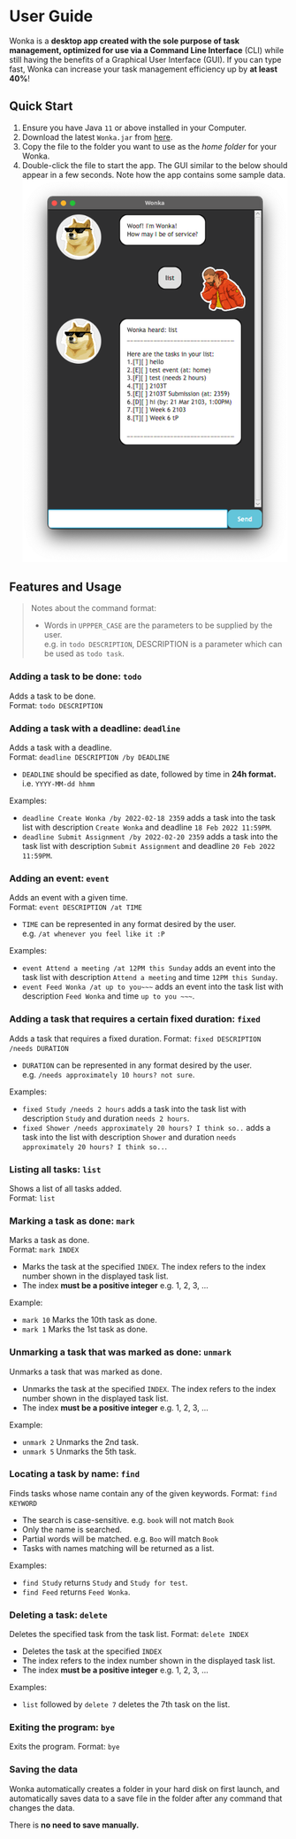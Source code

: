 # User Guide

Wonka is a **desktop app created with the sole purpose of task management, optimized for use via a 
Command Line Interface** (CLI) while still having the benefits of a Graphical User Interface (GUI).
If you can type fast, Wonka can increase your task management efficiency up by **at least 40%**!

## Quick Start

1. Ensure you have Java `11` or above installed in your Computer.
2. Download the latest `Wonka.jar` from [here](https://github.com/glennljw/ip/releases). 
3. Copy the file to the folder you want to use as the _home folder_ for your Wonka.
4. Double-click the file to start the app. The GUI similar to the below should appear in a few seconds. Note how the app contains some sample data.
![](/docs/Ui.png)

## Features and Usage

> Notes about the command format:
> * Words in `UPPPER_CASE` are the parameters to be supplied by the user.  
> e.g. in `todo DESCRIPTION`, DESCRIPTION is a parameter which can be used as `todo task`.

### Adding a task to be done: `todo`

Adds a task to be done.  
Format: `todo DESCRIPTION`

### Adding a task with a deadline: `deadline`

Adds a task with a deadline.  
Format: `deadline DESCRIPTION /by DEADLINE`

* `DEADLINE` should be specified as date, followed by time in **24h format.**  
  i.e. `YYYY-MM-dd hhmm`  

Examples:

* `deadline Create Wonka /by 2022-02-18 2359` adds a task into the task list with description `Create Wonka` and
  deadline `18 Feb 2022 11:59PM`.
* `deadline Submit Assignment /by 2022-02-20 2359` adds a task into the task list with description `Submit Assignment`
  and deadline `20 Feb 2022 11:59PM`.

### Adding an event: `event`

Adds an event with a given time.  
Format: `event DESCRIPTION /at TIME`

* `TIME` can be represented in any format desired by the user.  
  e.g. `/at whenever you feel like it :P`

Examples:

* `event Attend a meeting /at 12PM this Sunday` adds an event into the task list with description `Attend a meeting`
  and time `12PM this Sunday`.
* `event Feed Wonka /at up to you~~~` adds an event into the task list with description `Feed Wonka` and time
  `up to you ~~~`.

### Adding a task that requires a certain fixed duration: `fixed`

Adds a task that requires a fixed duration.
Format: `fixed DESCRIPTION /needs DURATION`

* `DURATION` can be represented in any format desired by the user.  
  e.g. `/needs approximately 10 hours? not sure`.

Examples:

* `fixed Study /needs 2 hours` adds a task into the task list with description `Study` and duration `needs 2 hours`.
* `fixed Shower /needs approximately 20 hours? I think so..` adds a task into the list with description `Shower` and
  duration `needs approximately 20 hours? I think so..`.

### Listing all tasks: `list`

Shows a list of all tasks added.  
Format: `list`

### Marking a task as done: `mark`

Marks a task as done.  
Format: `mark INDEX`

* Marks the task at the specified `INDEX`. The index refers to the index number shown in the displayed task list.   
* The index **must be a positive integer** e.g. 1, 2, 3, ... 

Example:

* `mark 10` Marks the 10th task as done.
* `mark 1` Marks the 1st task as done.

### Unmarking a task that was marked as done: `unmark`

Unmarks a task that was marked as done.

* Unmarks the task at the specified `INDEX`. The index refers to the index number shown in the displayed task list.   
* The index **must be a positive integer** e.g. 1, 2, 3, ...

Example:

* `unmark 2` Unmarks the 2nd task.
* `unmark 5` Unmarks the 5th task.

### Locating a task by name: `find`

Finds tasks whose name contain any of the given keywords.
Format: `find KEYWORD`

* The search is case-sensitive. e.g. `book` will not match `Book`
* Only the name is searched.
* Partial words will be matched. e.g. `Boo` will match `Book`
* Tasks with names matching will be returned as a list.

Examples:
* `find Study` returns `Study` and `Study for test`.
* `find Feed` returns `Feed Wonka`.

### Deleting a task: `delete`

Deletes the specified task from the task list.
Format: `delete INDEX`

* Deletes the task at the specified `INDEX`
* The index refers to the index number shown in the displayed task list.
* The index **must be a positive integer** e.g. 1, 2, 3, ...

Examples:

* `list` followed by `delete 7` deletes the 7th task on the list.

### Exiting the program: `bye`

Exits the program.
Format: `bye`

### Saving the data

Wonka automatically creates a folder in your hard disk on first launch, and automatically saves data to a 
save file in the folder after any command that changes the data.  

There is **no need to save manually.**
